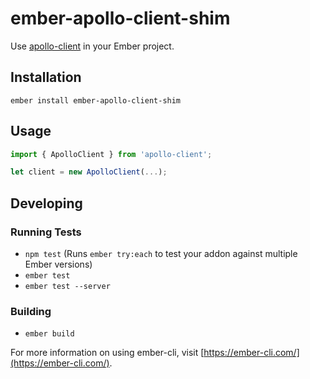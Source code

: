 # ember-apollo-client-shim

Use [apollo-client](https://github.com/apollo-stack/apollo-client) in your Ember project.


## Installation

```
ember install ember-apollo-client-shim
```


## Usage

```js
import { ApolloClient } from 'apollo-client';

let client = new ApolloClient(...);
```


## Developing

### Running Tests

* `npm test` (Runs `ember try:each` to test your addon against multiple Ember versions)
* `ember test`
* `ember test --server`

### Building

* `ember build`

For more information on using ember-cli, visit [https://ember-cli.com/](https://ember-cli.com/).
